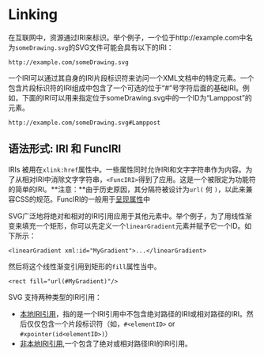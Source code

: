 # Linking #
在互联网中，资源通过IRI来标识。举个例子，一个位于http://example.com中名为`someDrawing.svg`的SVG文件可能会具有以下的IRI：

	http://example.com/someDrawing.svg

一个IRI可以通过其自身的IRI片段标识符来访问一个XML文档中的特定元素。一个包含片段标识符的IRI组成中包含了一个可选的位于“#”号字符后面的基础IRI。例如，下面的IRI可以用来指定位于someDrawing.svg中的一个ID为“Lamppost”的元素。

	http://example.com/someDrawing.svg#Lamppost

## 语法形式: IRI 和 FuncIRI ##

IRIs 被用在`xlink:href`属性中。一些属性同时允许IRI和文字字符串作为内容。为了从相对IRI中消除文字字符串，`<FuncIRI>`得到了应用。这是一个被限定为功能符的简单的IRI。**注意：**由于历史原因，其分隔符被设计为`url(` 何 `)`，以此来兼容CSS的规范。FuncIRI的一般用于[呈现属性](http://www.w3.org/TR/SVG/styling.html#StylingUsingPresentationAttributes)中

SVG广泛地将绝对和相对的IRI引用应用于其他元素中。举个例子，为了用线性渐变来填充一个矩形，你可以先定义一个`linearGradient`元素并赋予它一个ID。如下所示：

	<linearGradient xml:id="MyGradient">...</linearGradient>

然后将这个线性渐变引用到矩形的`fill`属性当中。

	<rect fill="url(#MyGradient)"/>

SVG 支持两种类型的IRI引用：

- [本地IRI引用](http://www.w3.org/TR/SVG/intro.html#TermLocalIRIReference)，指的是一个IRI引用中不包含绝对路径的IRI或相对路径的IRI。然后仅仅包含一个片段标识符（如，`#<elementID>` or `#xpointer(id<elementID>)`）
- [非本地IRI引用](http://www.w3.org/TR/SVG/intro.html#TermNonLocalIRIReference),一个包含了绝对或相对路径IRI的IRI引用。